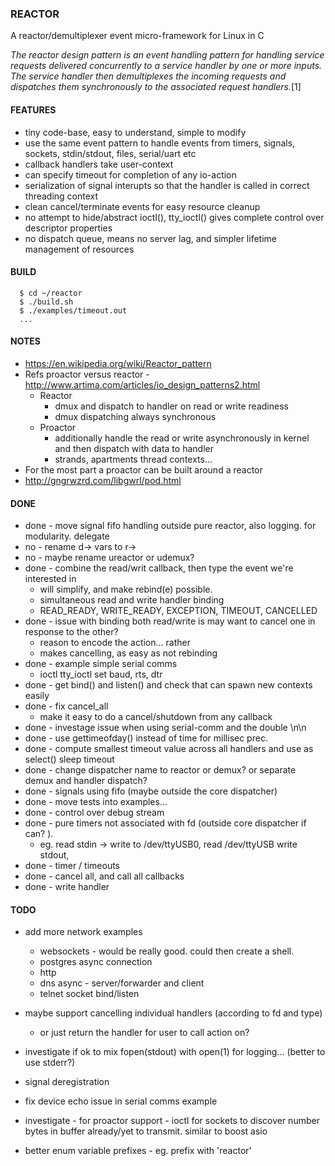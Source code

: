 
### REACTOR

  A reactor/demultiplexer event micro-framework for Linux in C

  *The reactor design pattern is an event handling pattern for handling service
  requests delivered concurrently to a service handler by one or more inputs. The
  service handler then demultiplexes the incoming requests and dispatches them
  synchronously to the associated request handlers.*[1]

#### FEATURES
  - tiny code-base, easy to understand, simple to modify
  - use the same event pattern to handle events from timers, signals, sockets, stdin/stdout, files, serial/uart etc
  - callback handlers take user-context
  - can specify timeout for completion of any io-action
  - serialization of signal interupts so that the handler is called in correct threading context
  - clean cancel/terminate events for easy resource cleanup
  - no attempt to hide/abstract ioctl(), tty_ioctl() gives complete control over descriptor properties
  - no dispatch queue, means no server lag, and simpler lifetime management of resources

#### BUILD
```
  $ cd ~/reactor
  $ ./build.sh
  $ ./examples/timeout.out
  ...
```

#### NOTES

  - https://en.wikipedia.org/wiki/Reactor_pattern
  - Refs proactor versus reactor - http://www.artima.com/articles/io_design_patterns2.html
    - Reactor
      - dmux and dispatch to handler on read or write readiness
      - dmux dispatching always synchronous
    - Proactor
      - additionally handle the read or write asynchronously in kernel and then dispatch with data to handler
      - strands, apartments thread contexts...
  - For the most part a proactor can be built around a reactor
  - http://gngrwzrd.com/libgwrl/pod.html


#### DONE

  - done - move signal fifo handling outside pure reactor, also logging. for modularity. delegate
  - no - rename d-> vars to r->
  - no - maybe rename ureactor or udemux?
  - done - combine the read/writ callback, then type the event we're interested in
      - will simplify, and make rebind(e) possible.
      - simultaneous read and write handler binding
      - READ_READY, WRITE_READY, EXCEPTION, TIMEOUT, CANCELLED
  - done - issue with binding both read/write is may want to cancel one in response to the other?
      - reason to encode the action... rather
      - makes cancelling, as easy as not rebinding
  - done - example simple serial comms
    - ioctl tty_ioctl set baud, rts, dtr
  - done - get bind() and listen() and check that can spawn new contexts easily
  - done - fix cancel_all
    - make it easy to do a cancel/shutdown from any callback
  - done - investage issue when using serial-comm and the double \n\n
  - done - use gettimeofday() instead of time for millisec prec.
  - done - compute smallest timeout value across all handlers and use as select() sleep timeout
  - done - change dispatcher name to reactor or demux? or separate demux and handler dispatch?
  - done - signals using fifo (maybe outside the core dispatcher)
  - done - move tests into examples...
  - done - control over debug stream
  - done - pure timers not associated with fd (outside core dispatcher if can? ).
    - eg. read stdin -> write to /dev/ttyUSB0, read /dev/ttyUSB write stdout,
  - done - timer  / timeouts
  - done - cancel all, and call all callbacks
  - done - write handler


#### TODO

  - add more network examples
    - websockets - would be really good. could then create a shell.
    - postgres async connection
    - http
    - dns async - server/forwarder and client
    - telnet socket bind/listen

  - maybe support cancelling individual handlers (according to fd and type)
    - or just return the handler for user to call action on?
  - investigate if ok to mix fopen(stdout) with open(1) for logging... (better to use stderr?)
  - signal deregistration
  - fix device echo issue in serial comms example
  - investigate - for proactor support - ioctl for sockets to discover number bytes in buffer already/yet to transmit. similar to boost asio
  - better enum variable prefixes - eg. prefix with 'reactor'



